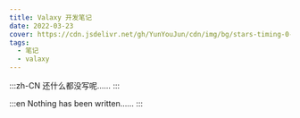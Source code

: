 ```yaml
---
title: Valaxy 开发笔记
date: 2022-03-23
cover: https://cdn.jsdelivr.net/gh/YunYouJun/cdn/img/bg/stars-timing-0-blur-30px.jpg
tags:
  - 笔记
  - valaxy
---
```


:::zh-CN
还什么都没写呢……
:::

:::en
Nothing has been written……
:::

<!-- more -->
